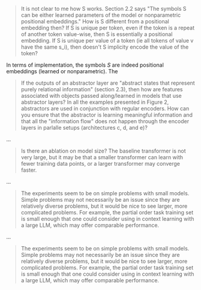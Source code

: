 > It is not clear to me how S works. Section 2.2 says "The symbols S can be either learned parameters of the model or nonparametric positional embeddings." How is S different from a positional embedding then? If S is unique per token, even if the token is a repeat of another token value-wise, then S is essentially a positional embedding. If S is unique per value of a token (ie all tokens of value v have the same s_i), then doesn't S implicity encode the value of the token?

In terms of implementation, the symbols $S$ are indeed positional embeddings (learned or nonparametric). The 

> If the outputs of an abstractor layer are "abstract states that represent purely relational information" (section 2.3), then how are features associated with objects passed along/learned in models that use abstractor layers? In all the examples presented in Figure 2, abstractors are used in conjunction with regular encoders. How can you ensure that the abstractor is learning meaningful information and that all the "information flow" does not happen through the encoder layers in parlalle setups (architectures c, d, and e)?

...

> Is there an ablation on model size? The baseline transformer is not very large, but it may be that a smaller transformer can learn with fewer training data points, or a larger transformer may converge faster.

...

> The experiments seem to be on simple problems with small models. Simple problems may not necessarily be an issue since they are relatively diverse problems, but it would be nice to see larger, more complicated problems. For example, the partial order task training set is small enough that one could consider using in context learning with a large LLM, which may offer comparable performance.

...

> The experiments seem to be on simple problems with small models. Simple problems may not necessarily be an issue since they are relatively diverse problems, but it would be nice to see larger, more complicated problems. For example, the partial order task training set is small enough that one could consider using in context learning with a large LLM, which may offer comparable performance.
